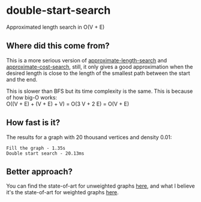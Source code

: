 # double-start-search

Approximated length search in O(V + E)

## Where did this come from?

This is a more serious version of [approximate-length-search](https://github.com/TiagoCavalcante/approximate-length-search) and [approximate-cost-search](https://github.com/TiagoCavalcante/approximate-cost-search), still, it only gives a good approximation when the desired length is close to the length of the smallest path between the start and the end.

This is slower than BFS but its time complexity is the same. This is because of how big-O works:  
O((V + E) + (V + E) + V) = O(3 V + 2 E) = O(V + E)

## How fast is it?

The results for a graph with 20 thousand vertices and density 0.01:
```
Fill the graph - 1.35s
Double start search - 20.13ms
```

## Better approach?

You can find the state-of-art for unweighted graphs [here](https://github.com/TiagoCavalcante/fixed-length-search), and what I believe it's the state-of-art for weighted graphs [here](https://github.com/TiagoCavalcante/fixed-cost-search).
